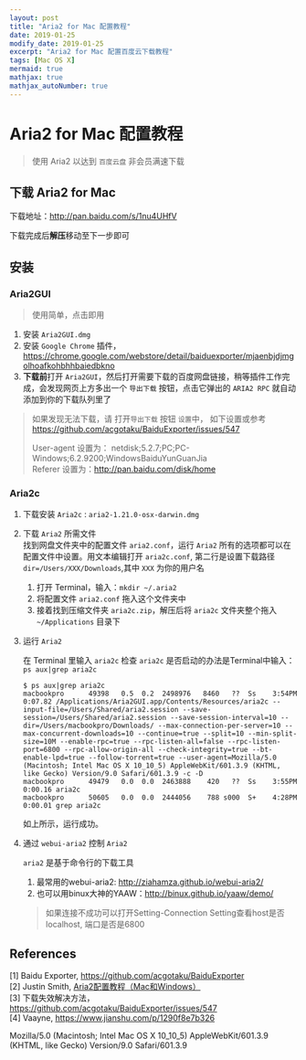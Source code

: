 ```yaml
---
layout: post
title: "Aria2 for Mac 配置教程"
date: 2019-01-25
modify_date: 2019-01-25
excerpt: "Aria2 for Mac 配置百度云下载教程"
tags: [Mac OS X]
mermaid: true
mathjax: true
mathjax_autoNumber: true
---
```


# Aria2 for Mac 配置教程

> 使用 Aria2 以达到 `百度云盘` 非会员满速下载

## 下载 Aria2 for Mac

下载地址：http://pan.baidu.com/s/1nu4UHfV

下载完成后**解压**移动至下一步即可

## 安装

### Aria2GUI

> 使用简单，点击即用

1. 安装 `Aria2GUI.dmg`
2. 安装 `Google Chrome` 插件， https://chrome.google.com/webstore/detail/baiduexporter/mjaenbjdjmgolhoafkohbhhbaiedbkno
3. **下载前**打开 `Aria2GUI`，然后打开需要下载的百度网盘链接，稍等插件工作完成，会发现网页上方多出一个 `导出下载` 按钮，点击它弹出的 `ARIA2 RPC` 就自动添加到你的下载队列里了

> 如果发现无法下载，请 打开`导出下载` 按钮 `设置`中， 如下设置或参考 https://github.com/acgotaku/BaiduExporter/issues/547
> 
> User-agent 设置为： netdisk;5.2.7;PC;PC-Windows;6.2.9200;WindowsBaiduYunGuanJia  
> Referer 设置为：http://pan.baidu.com/disk/home

### Aria2c

1. 下载安装 `Aria2c` : `aria2-1.21.0-osx-darwin.dmg` 
2. 下载 `Aria2` 所需文件  
    找到网盘文件夹中的配置文件 `aria2.conf`，运行 `Aria2` 所有的选项都可以在配置文件中设置。用文本编辑打开 `aria2c.conf`, 第二行是设置下载路径 `dir=/Users/XXX/Downloads`,其中 `XXX` 为你的用户名

    1. 打开 Terminal，输入：`mkdir ~/.aria2`
    1. 将配置文件 `aria2.conf` 拖入这个文件夹中
    1. 接着找到压缩文件夹 `aria2c.zip`，解压后将 `aria2c` 文件夹整个拖入 `~/Applications` 目录下

3. 运行 `Aria2`

    在 Terminal 里输入 `aria2c`
    检查 `aria2c` 是否启动的办法是Terminal中输入：`ps aux|grep aria2c`

    ```
    $ ps aux|grep aria2c
    macbookpro      49398   0.5  0.2  2498976   8460   ??  Ss    3:54PM   0:07.82 /Applications/Aria2GUI.app/Contents/Resources/aria2c --input-file=/Users/Shared/aria2.session --save-session=/Users/Shared/aria2.session --save-session-interval=10 --dir=/Users/macbookpro/Downloads/ --max-connection-per-server=10 --max-concurrent-downloads=10 --continue=true --split=10 --min-split-size=10M --enable-rpc=true --rpc-listen-all=false --rpc-listen-port=6800 --rpc-allow-origin-all --check-integrity=true --bt-enable-lpd=true --follow-torrent=true --user-agent=Mozilla/5.0 (Macintosh; Intel Mac OS X 10_10_5) AppleWebKit/601.3.9 (KHTML, like Gecko) Version/9.0 Safari/601.3.9 -c -D
    macbookpro      49479   0.0  0.0  2463888    420   ??  Ss    3:55PM   0:00.16 aria2c
    macbookpro      50605   0.0  0.0  2444056    788 s000  S+    4:28PM   0:00.01 grep aria2c
    ```

    如上所示，运行成功。

4. 通过 `webui-aria2` 控制 `Aria2`

    `aria2` 是基于命令行的下载工具

    1. 最常用的webui-aria2: http://ziahamza.github.io/webui-aria2/
    1. 也可以用binux大神的YAAW：http://binux.github.io/yaaw/demo/

    > 如果连接不成功可以打开Setting-Connection Setting查看host是否localhost, 端口是否是6800


## References

[1] Baidu Exporter, https://github.com/acgotaku/BaiduExporter  
[2] Justin Smith, [Aria2配置教程（Mac和Windows）](https://medium.com/@Justin___Smith/aria2%E9%85%8D%E7%BD%AE%E6%95%99%E7%A8%8B-mac%E5%92%8Cwindows-b31d0f64bd4e)  
[3] 下载失效解决方法， https://github.com/acgotaku/BaiduExporter/issues/547  
[4] Vaayne, https://www.jianshu.com/p/1290f8e7b326


<style>
.center {
    display: block;
    margin-left: auto;
    margin-right: auto;
}
</style>


Mozilla/5.0 (Macintosh; Intel Mac OS X 10_10_5) AppleWebKit/601.3.9 (KHTML, like Gecko) Version/9.0 Safari/601.3.9